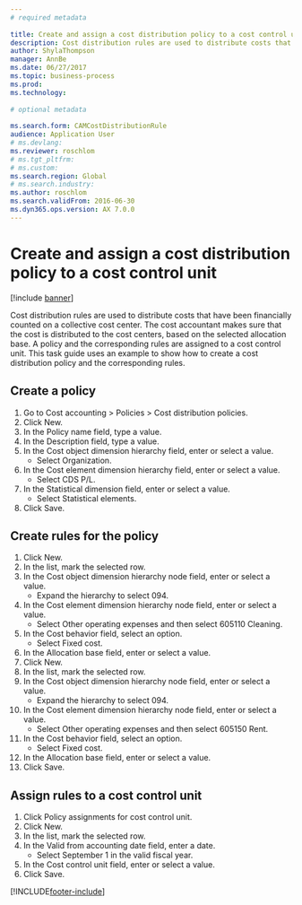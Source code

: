 ```yaml
--- 
# required metadata 
 
title: Create and assign a cost distribution policy to a cost control unit
description: Cost distribution rules are used to distribute costs that have been financially counted on a collective cost center. 
author: ShylaThompson
manager: AnnBe 
ms.date: 06/27/2017
ms.topic: business-process 
ms.prod:  
ms.technology:  
 
# optional metadata 
 
ms.search.form: CAMCostDistributionRule
audience: Application User 
# ms.devlang:  
ms.reviewer: roschlom
# ms.tgt_pltfrm:  
# ms.custom:  
ms.search.region: Global
# ms.search.industry: 
ms.author: roschlom
ms.search.validFrom: 2016-06-30 
ms.dyn365.ops.version: AX 7.0.0 
---
```

# Create and assign a cost distribution policy to a cost control unit

[!include [banner](../../includes/banner.md)]

Cost distribution rules are used to distribute costs that have been financially counted on a collective cost center. The cost accountant makes sure that the cost is distributed to the cost centers, based on the selected allocation base. A policy and the corresponding rules are assigned to a cost control unit. This task guide uses an example to show how to create a cost distribution policy and the corresponding rules.


## Create a policy
1. Go to Cost accounting > Policies > Cost distribution policies.
2. Click New.
3. In the Policy name field, type a value.
4. In the Description field, type a value.
5. In the Cost object dimension hierarchy field, enter or select a value.
    * Select Organization.  
6. In the Cost element dimension hierarchy field, enter or select a value.
    * Select CDS P/L.  
7. In the Statistical dimension field, enter or select a value.
    * Select Statistical elements.  
8. Click Save.

## Create rules for the policy
1. Click New.
2. In the list, mark the selected row.
3. In the Cost object dimension hierarchy node field, enter or select a value.
    * Expand the hierarchy to select 094.  
4. In the Cost element dimension hierarchy node field, enter or select a value.
    * Select Other operating expenses and then select 605110 Cleaning.  
5. In the Cost behavior field, select an option.
    * Select Fixed cost.  
6. In the Allocation base field, enter or select a value.
7. Click New.
8. In the list, mark the selected row.
9. In the Cost object dimension hierarchy node field, enter or select a value.
    * Expand the hierarchy to select 094.  
10. In the Cost element dimension hierarchy node field, enter or select a value.
    * Select Other operating expenses and then select 605150 Rent.  
11. In the Cost behavior field, select an option.
    * Select Fixed cost.  
12. In the Allocation base field, enter or select a value.
13. Click Save.

## Assign rules to a cost control unit
1. Click Policy assignments for cost control unit.
2. Click New.
3. In the list, mark the selected row.
4. In the Valid from accounting date field, enter a date.
    * Select September 1 in the valid fiscal year.  
5. In the Cost control unit field, enter or select a value.
6. Click Save.



[!INCLUDE[footer-include](../../../includes/footer-banner.md)]